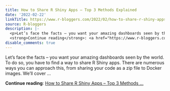 ```yaml
---
title: How to Share R Shiny Apps – Top 3 Methods Explained
date: '2022-02-22'
linkTitle: https://www.r-bloggers.com/2022/02/how-to-share-r-shiny-apps-top-3-methods-explained/
source: R-bloggers
description: |-
  <p>Let’s face the facts – you want your amazing dashboards seen by the world. To do so, you have to find a way to share R Shiny apps. There are numerous ways you can approach this, from sharing your code as a zip file to Docker images. We’ll cover ...</p>
  <strong>Continue reading</strong>: <a href="https://www.r-bloggers.com/2022/02/how-to-share-r-shiny-apps-top-3-methods-explained/">How to Share R Shiny Apps – Top 3 Methods ...
disable_comments: true
---
```

<p>Let’s face the facts – you want your amazing dashboards seen by the world. To do so, you have to find a way to share R Shiny apps. There are numerous ways you can approach this, from sharing your code as a zip file to Docker images. We’ll cover ...</p>
<strong>Continue reading</strong>: <a href="https://www.r-bloggers.com/2022/02/how-to-share-r-shiny-apps-top-3-methods-explained/">How to Share R Shiny Apps – Top 3 Methods ...
